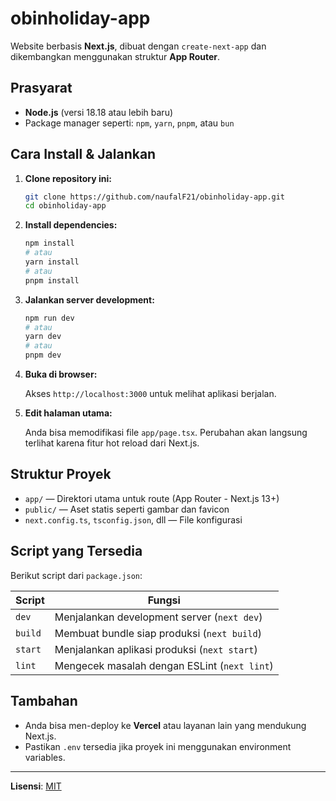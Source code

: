 # obinholiday-app

Website berbasis **Next.js**, dibuat dengan `create-next-app` dan dikembangkan menggunakan struktur **App Router**.

## Prasyarat

- **Node.js** (versi 18.18 atau lebih baru)  
- Package manager seperti: `npm`, `yarn`, `pnpm`, atau `bun`

## Cara Install & Jalankan

1. **Clone repository ini:**

    ```bash
    git clone https://github.com/naufalF21/obinholiday-app.git
    cd obinholiday-app
    ```

2. **Install dependencies:**

    ```bash
    npm install
    # atau
    yarn install
    # atau
    pnpm install
    ```

3. **Jalankan server development:**

    ```bash
    npm run dev
    # atau
    yarn dev
    # atau
    pnpm dev
    ```

4. **Buka di browser:**

    Akses `http://localhost:3000` untuk melihat aplikasi berjalan.

5. **Edit halaman utama:**

    Anda bisa memodifikasi file `app/page.tsx`. Perubahan akan langsung terlihat karena fitur hot reload dari Next.js.

## Struktur Proyek

- `app/` — Direktori utama untuk route (App Router - Next.js 13+)
- `public/` — Aset statis seperti gambar dan favicon
- `next.config.ts`, `tsconfig.json`, dll — File konfigurasi

## Script yang Tersedia

Berikut script dari `package.json`:

| Script    | Fungsi                                               |
|-----------|------------------------------------------------------|
| `dev`     | Menjalankan development server (`next dev`)          |
| `build`   | Membuat bundle siap produksi (`next build`)          |
| `start`   | Menjalankan aplikasi produksi (`next start`)         |
| `lint`    | Mengecek masalah dengan ESLint (`next lint`)         |

## Tambahan

- Anda bisa men-deploy ke **Vercel** atau layanan lain yang mendukung Next.js.
- Pastikan `.env` tersedia jika proyek ini menggunakan environment variables.

---

**Lisensi**: [MIT](LICENSE)
